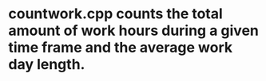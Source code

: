 # countwork.cpp counts the total amount of work hours during a given time frame and the average work day length.
